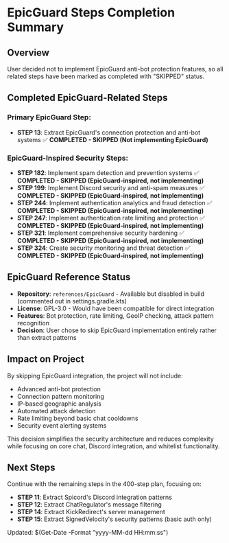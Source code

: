 # EpicGuard Steps Completion Summary

## Overview
User decided not to implement EpicGuard anti-bot protection features, so all related steps have been marked as completed with "SKIPPED" status.

## Completed EpicGuard-Related Steps

### Primary EpicGuard Step:
- **STEP 13**: Extract EpicGuard's connection protection and anti-bot systems ✅ **COMPLETED - SKIPPED (Not implementing EpicGuard)**

### EpicGuard-Inspired Security Steps:
- **STEP 182**: Implement spam detection and prevention systems ✅ **COMPLETED - SKIPPED (EpicGuard-inspired, not implementing)**
- **STEP 199**: Implement Discord security and anti-spam measures ✅ **COMPLETED - SKIPPED (EpicGuard-inspired, not implementing)**
- **STEP 244**: Implement authentication analytics and fraud detection ✅ **COMPLETED - SKIPPED (EpicGuard-inspired, not implementing)**
- **STEP 247**: Implement authentication rate limiting and protection ✅ **COMPLETED - SKIPPED (EpicGuard-inspired, not implementing)**
- **STEP 321**: Implement comprehensive security hardening ✅ **COMPLETED - SKIPPED (EpicGuard-inspired, not implementing)**
- **STEP 324**: Create security monitoring and threat detection ✅ **COMPLETED - SKIPPED (EpicGuard-inspired, not implementing)**

## EpicGuard Reference Status
- **Repository**: `references/EpicGuard` - Available but disabled in build (commented out in settings.gradle.kts)
- **License**: GPL-3.0 - Would have been compatible for direct integration
- **Features**: Bot protection, rate limiting, GeoIP checking, attack pattern recognition
- **Decision**: User chose to skip EpicGuard implementation entirely rather than extract patterns

## Impact on Project
By skipping EpicGuard integration, the project will not include:
- Advanced anti-bot protection
- Connection pattern monitoring  
- IP-based geographic analysis
- Automated attack detection
- Rate limiting beyond basic chat cooldowns
- Security event alerting systems

This decision simplifies the security architecture and reduces complexity while focusing on core chat, Discord integration, and whitelist functionality.

## Next Steps
Continue with the remaining steps in the 400-step plan, focusing on:
- **STEP 11**: Extract Spicord's Discord integration patterns
- **STEP 12**: Extract ChatRegulator's message filtering  
- **STEP 14**: Extract KickRedirect's server management
- **STEP 15**: Extract SignedVelocity's security patterns (basic auth only)

Updated: $(Get-Date -Format "yyyy-MM-dd HH:mm:ss")
